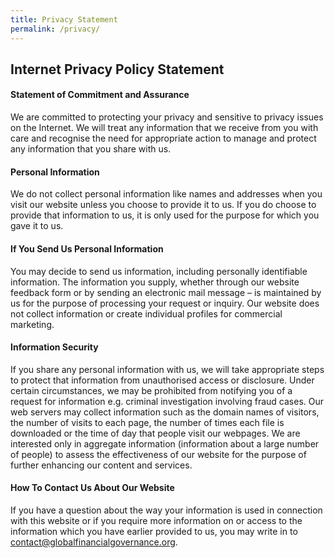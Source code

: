 ```yaml
---
title: Privacy Statement
permalink: /privacy/
---
```

## **Internet Privacy Policy Statement**


#### Statement of Commitment and Assurance

We are committed to protecting your privacy and sensitive to privacy issues on the Internet. We will treat any information that we receive from you with care and recognise the need for appropriate action to manage and protect any information that you share with us.

#### Personal Information

We do not collect personal information like names and addresses when you visit our website unless you choose to provide it to us. If you do choose to provide that information to us, it is only used for the purpose for which you gave it to us.

#### If You Send Us Personal Information

You may decide to send us information, including personally identifiable information. The information you supply, whether through our website feedback form or by sending an electronic mail message – is maintained by us for the purpose of processing your request or inquiry. Our website does not collect information or create individual profiles for commercial marketing.

#### Information Security

If you share any personal information with us, we will take appropriate steps to protect that information from unauthorised access or disclosure. Under certain circumstances, we may be prohibited from notifying you of a request for information e.g. criminal investigation involving fraud cases. Our web servers may collect information such as the domain names of visitors, the number of visits to each page, the number of times each file is downloaded or the time of day that people visit our webpages. We are interested only in aggregate information (information about a large number of people) to assess the effectiveness of our website for the purpose of further enhancing our content and services.

#### How To Contact Us About Our Website

If you have a question about the way your information is used in connection with this website or if you require more information on or access to the information which you have earlier provided to us, you may write in to contact@globalfinancialgovernance.org.
